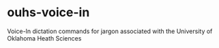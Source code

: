 # ouhs-voice-in
Voice-In dictation commands for jargon associated with the University of Oklahoma Heath Sciences
